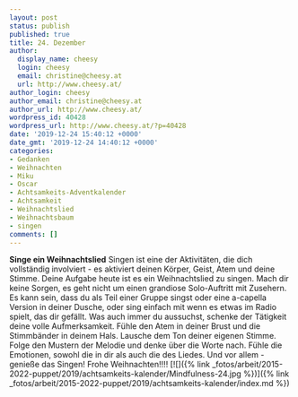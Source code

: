 ```yaml
---
layout: post
status: publish
published: true
title: 24. Dezember
author:
  display_name: cheesy
  login: cheesy
  email: christine@cheesy.at
  url: http://www.cheesy.at/
author_login: cheesy
author_email: christine@cheesy.at
author_url: http://www.cheesy.at/
wordpress_id: 40428
wordpress_url: http://www.cheesy.at/?p=40428
date: '2019-12-24 15:40:12 +0000'
date_gmt: '2019-12-24 14:40:12 +0000'
categories:
- Gedanken
- Weihnachten
- Miku
- Oscar
- Achtsamkeits-Adventkalender
- Achtsamkeit
- Weihnachtslied
- Weihnachtsbaum
- singen
comments: []
---
```

 **Singe ein Weihnachtslied**
Singen ist eine der Aktivitäten, die dich vollständig involviert - es aktiviert deinen Körper, Geist, Atem und deine Stimme. Deine Aufgabe heute ist es ein Weihnachtslied zu singen.
Mach dir keine Sorgen, es geht nicht um einen grandiose Solo-Auftritt mit Zusehern. Es kann sein, dass du als Teil einer Gruppe singst oder eine a-capella Version in deiner Dusche, oder sing einfach mit wenn es etwas im Radio spielt, das dir gefällt. Was auch immer du aussuchst, schenke der Tätigkeit deine volle Aufmerksamkeit.
Fühle den Atem in deiner Brust und die Stimmbänder in deinem Hals. Lausche dem Ton deiner eigenen Stimme. Folge den Mustern der Melodie und denke über die Worte nach. Fühle die Emotionen, sowohl die in dir als auch die des Liedes. Und vor allem - genieße das Singen!
Frohe Weihnachten!!!!
[![]({% link _fotos/arbeit/2015-2022-puppet/2019/achtsamkeits-kalender/Mindfulness-24.jpg %})]({% link _fotos/arbeit/2015-2022-puppet/2019/achtsamkeits-kalender/index.md %})

